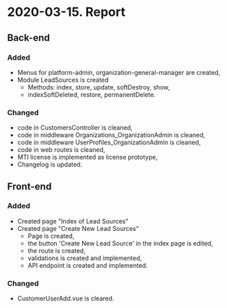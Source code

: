 # 2020-03-15. Report
## Back-end
### Added
- Menus for platform-admin, organization-general-manager are created,
- Module LeadSources is created
     - Methods: index, store, update, softDestroy, show,
     - indexSoftDeleted, restore, permanentDelete.

### Changed
- code in CustomersController is cleaned,
- code in middleware Organizations_OrganizationAdmin is cleaned,
- code in middleware UserProfiles_OrganizationAdmin is cleaned,
- code in web routes is cleaned,
- MTI license is implemented as license prototype,
- Changelog is updated.

## Front-end
### Added
- Created page "Index of Lead Sources"
- Created page "Create New Lead Sources"
     - Page is created,
     - the button 'Create New Lead Source' in the index page is
    edited,
     - the route is created,
     - validations is created and implemented,
     - API endpoint is created and implemented.
    
### Changed
- CustomerUserAdd.vue is cleared.

